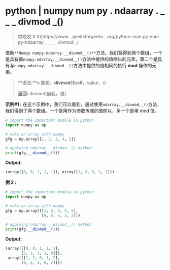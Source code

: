 # python | numpy num py . ndaarray . _ _ _ divmod _()

> 哎哎哎:# t0]https://www . geeksforgeeks . org/python-num py-num py-ndaarray _ _ _ _ divmod _/

借助`**Numpy numpy.ndarray.__divmod__()**`方法，我们将得到两个数组，一个是具有被`numpy.ndarray.__divmod__()`方法中提供的值除以的元素，第二个是具有与`numpy.ndarray.__divmod__()`方法中提供的值相同的执行 **mod** 操作的元素。

> **语法:**n 数组。__divmod__($self，value，/)
> 
> **返回:** divmod(自我，值)

**示例#1 :**
在这个示例中，我们可以看到，通过使用`ndarray.__divmod__()`方法，我们得到了两个数组。一个是用作为参数传递的值除以，另一个是用 mod 值。

```py
# import the important module in python
import numpy as np

# make an array with numpy
gfg = np.array([1, 2, 3, 4, 5])

# applying ndarray.__divmod__() method
print(gfg.__divmod__(3))
```

**Output:**

```py
(array([0, 0, 1, 1, 1]), array([1, 2, 0, 1, 2]))

```

**例 2 :**

```py
# import the important module in python
import numpy as np

# make an array with numpy
gfg = np.array([[1, 2, 3, 4, 5],
                [6, 5, 4, 3, 2]])

# applying ndarray.__divmod__() method
print(gfg.__divmod__(3))
```

**Output:**

```py
(array([[0, 0, 1, 1, 1],
       [2, 1, 1, 1, 0]]), 
 array([[1, 2, 0, 1, 2],
       [0, 2, 1, 0, 2]]))

```
